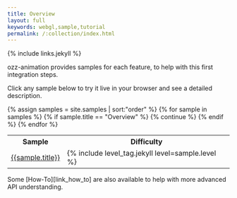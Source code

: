 ```yaml
---
title: Overview
layout: full
keywords: webgl,sample,tutorial
permalink: /:collection/index.html
---
```


{% include links.jekyll %}

ozz-animation provides samples for each feature, to help with this first integration steps.

Click any sample below to try it live in your browser and see a detailed description. 

<table id="{{include.id}}" class="w3-table-all w3-hoverable w3-card-2">
  <tr class="w3-theme">
    <th>Sample</th>
    <th class="w3-center">Difficulty</th>
  </tr>
  {% assign samples = site.samples | sort:"order" %}
  {% for sample in samples %}
    {% if sample.title == "Overview" %}
      {% continue %}
    {% endif %}
    <tr>
      <td><a class="a_reject" href="{{site.baseurl}}{{sample.url}}">{{sample.title}}</a></td>
      <td class="w3-center">{% include level_tag.jekyll level=sample.level %}</td>
    </tr>
  {% endfor %}
</table>

Some [How-To][link_how_to] are also available to help with more advanced API understanding.